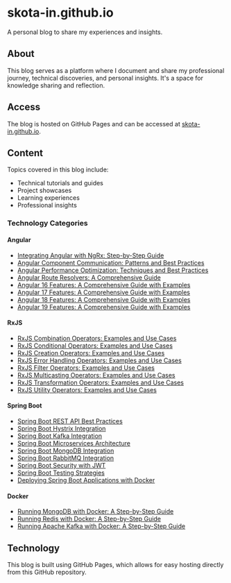 # skota-in.github.io

A personal blog to share my experiences and insights.

## About

This blog serves as a platform where I document and share my professional journey, technical discoveries, and personal insights. It's a space for knowledge sharing and reflection.

## Access

The blog is hosted on GitHub Pages and can be accessed at [skota-in.github.io](https://skota-in.github.io).

## Content

Topics covered in this blog include:
- Technical tutorials and guides
- Project showcases
- Learning experiences
- Professional insights

### Technology Categories

#### Angular
- [Integrating Angular with NgRx: Step-by-Step Guide](angular/posts/angular-ngrx-integration.md)
- [Angular Component Communication: Patterns and Best Practices](angular/posts/angular-component-communication.md)
- [Angular Performance Optimization: Techniques and Best Practices](angular/posts/angular-performance-optimization.md)
- [Angular Route Resolvers: A Comprehensive Guide](angular/posts/angular-route-resolvers.md)
- [Angular 16 Features: A Comprehensive Guide with Examples](angular/versions/angular-16-features.md)
- [Angular 17 Features: A Comprehensive Guide with Examples](angular/versions/angular-17-features.md)
- [Angular 18 Features: A Comprehensive Guide with Examples](angular/versions/angular-18-features.md)
- [Angular 19 Features: A Comprehensive Guide with Examples](angular/versions/angular-19-features.md)

#### RxJS
- [RxJS Combination Operators: Examples and Use Cases](rxjs/posts/rxjs-combination-operators.md)
- [RxJS Conditional Operators: Examples and Use Cases](rxjs/posts/rxjs-conditional-operators.md)
- [RxJS Creation Operators: Examples and Use Cases](rxjs/posts/rxjs-creation-operators.md)
- [RxJS Error Handling Operators: Examples and Use Cases](rxjs/posts/rxjs-error-handling-operators.md)
- [RxJS Filter Operators: Examples and Use Cases](rxjs/posts/rxjs-filter-operators.md)
- [RxJS Multicasting Operators: Examples and Use Cases](rxjs/posts/rxjs-multicasting-operators.md)
- [RxJS Transformation Operators: Examples and Use Cases](rxjs/posts/rxjs-transformation-operators.md)
- [RxJS Utility Operators: Examples and Use Cases](rxjs/posts/rxjs-utility-operators.md)

#### Spring Boot
- [Spring Boot REST API Best Practices](spring-boot/posts/spring-boot-rest-api-best-practices.md)
- [Spring Boot Hystrix Integration](spring-boot/posts/spring-boot-hystrix-integration.md)
- [Spring Boot Kafka Integration](spring-boot/posts/spring-boot-kafka-integration.md)
- [Spring Boot Microservices Architecture](spring-boot/posts/spring-boot-microservices-architecture.md)
- [Spring Boot MongoDB Integration](spring-boot/posts/spring-boot-mongodb-integration.md)
- [Spring Boot RabbitMQ Integration](spring-boot/posts/spring-boot-rabbitmq-integration.md)
- [Spring Boot Security with JWT](spring-boot/posts/spring-boot-security-jwt.md)
- [Spring Boot Testing Strategies](spring-boot/posts/spring-boot-testing-strategies.md)
- [Deploying Spring Boot Applications with Docker](spring-boot/posts/spring-boot-docker.md)

#### Docker
- [Running MongoDB with Docker: A Step-by-Step Guide](docker/posts/mongodb-docker.md)
- [Running Redis with Docker: A Step-by-Step Guide](docker/posts/redis-docker.md)
- [Running Apache Kafka with Docker: A Step-by-Step Guide](docker/posts/kafka-docker.md)

## Technology

This blog is built using GitHub Pages, which allows for easy hosting directly from this GitHub repository.
